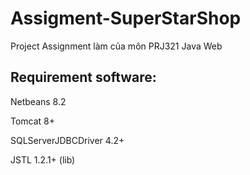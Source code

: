 # Assigment-SuperStarShop
Project Assignment làm của môn PRJ321 Java Web
## Requirement software:
Netbeans 8.2

Tomcat 8+

SQLServerJDBCDriver 4.2+

JSTL 1.2.1+ (lib)

